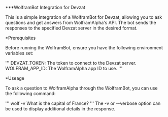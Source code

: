 ***WolframBot Integration for Devzat

This is a simple integration of a WolframBot for Devzat, allowing you to ask questions and get answers from WolframAlpha's API.
The bot sends the responses to the specified Devzat server in the desired format.

*Prerequisites

Before running the WolframBot, ensure you have the following environment variables set:

'''
    DEVZAT_TOKEN: The token to connect to the Devzat server.
    WOLFRAM_APP_ID: The WolframAlpha app ID to use.
'''

*Useage 

To ask a question to WolframAlpha through the WolframBot, you can use the following command:

'''
wolf -v What is the capital of France?
'''
The -v or --verbose option can be used to display additional details in the response.
